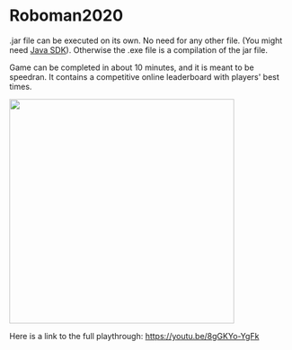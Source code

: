 # Roboman2020

.jar file can be executed on its own. No need for any other file. (You might need [Java SDK](https://www.oracle.com/java/technologies/javase-jdk15-downloads.html)). Otherwise the .exe file is a compilation of the jar file.

Game can be completed in about 10 minutes, and it is meant to be speedran. It contains a competitive online leaderboard with players' best times.

<img src="https://user-images.githubusercontent.com/31777294/95681513-17aa4700-0b95-11eb-95cd-1a6041bc95fa.png" width="400">

Here is a link to the full playthrough: https://youtu.be/8gGKYo-YgFk
